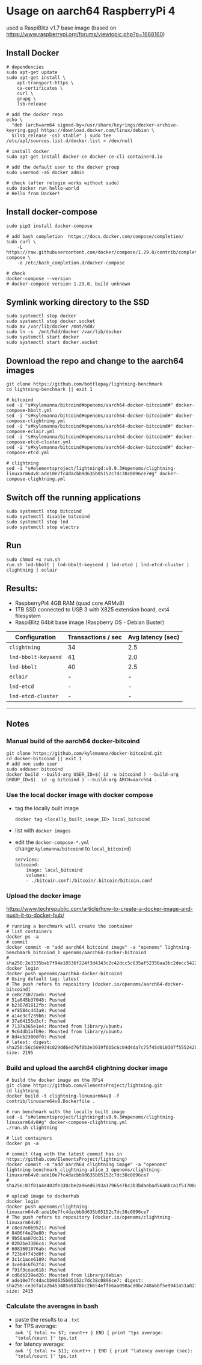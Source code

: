 # Usage on aarch64 RaspberryPi 4 
used a RaspiBlitz v1.7 base image (based on https://www.raspberrypi.org/forums/viewtopic.php?p=1668160)

## Install Docker
```
# dependencies
sudo apt-get update
sudo apt-get install \
    apt-transport-https \
    ca-certificates \
    curl \
    gnupg \
    lsb-release

# add the docker repo
echo \
  "deb [arch=arm64 signed-by=/usr/share/keyrings/docker-archive-keyring.gpg] https://download.docker.com/linux/debian \
  $(lsb_release -cs) stable" | sudo tee /etc/apt/sources.list.d/docker.list > /dev/null

# install docker
sudo apt-get install docker-ce docker-ce-cli containerd.io

# add the default user to the docker group
sudo usermod -aG docker admin

# check (after relogin works without sudo)
sudo docker run hello-world
# Hello from Docker!
```

## Install docker-compose
```
sudo pip3 install docker-compose

# add bash completion  https://docs.docker.com/compose/completion/
sudo curl \
    -L https://raw.githubusercontent.com/docker/compose/1.29.0/contrib/completion/bash/docker-compose \
    -o /etc/bash_completion.d/docker-compose

# check
docker-compose --version
# docker-compose version 1.29.0, build unknown
```

## Symlink working directory to the SSD
```
sudo systemctl stop docker
sudo systemctl stop docker.socket
sudo mv /var/lib/docker /mnt/hdd/
sudo ln -s  /mnt/hdd/docker /var/lib/docker
sudo systemctl start docker
sudo systemctl start docker.socket
```

## Download the repo and change to the aarch64 images
```
git clone https://github.com/bottlepay/lightning-benchmark
cd lightning-benchmark || exit 1

# bitcoind
sed -i "s#kylemanna/bitcoind#openoms/aarch64-docker-bitcoind#" docker-compose-bbolt.yml
sed -i "s#kylemanna/bitcoind#openoms/aarch64-docker-bitcoind#" docker-compose-clightning.yml
sed -i "s#kylemanna/bitcoind#openoms/aarch64-docker-bitcoind#" docker-compose-eclair.yml
sed -i "s#kylemanna/bitcoind#openoms/aarch64-docker-bitcoind#" docker-compose-etcd-cluster.yml
sed -i "s#kylemanna/bitcoind#openoms/aarch64-docker-bitcoind#" docker-compose-etcd.yml

# clightning
sed -i "s#elementsproject/lightningd:v0.9.3#openoms/clightning-linuxarm64v8:ade10e7fc4dacbb9d635b05152c7dc38c0896ce7#g" docker-compose-clightning.yml
```
## Switch off the running applications
```
sudo systemctl stop bitcoind
sudo systemctl disable bitcoind
sudo systemctl stop lnd
sudo systemctl stop electrs
```

## Run
```
sudo chmod +x run.sh
run.sh lnd-bbolt | lnd-bbolt-keysend | lnd-etcd | lnd-etcd-cluster | clightning | eclair
```

## Results:
* RaspberryPi4 4GB RAM (quad core ARMv8)
* 1TB SSD connected to USB 3 with X825 extension board, ext4 filesystem
* RaspiBlitz 64bit base image (Raspberry OS - Debian Buster)

| Configuration | Transactions / sec | Avg latency (sec) |
|--|--|--|
|`clightning`| 34 | 2.5 |
|`lnd-bbolt-keysend`| 41 | 2.0 |
|`lnd-bbolt`| 40 | 2.5 |
|`eclair`| - | - |
|`lnd-etcd`| - | - |
|`lnd-etcd-cluster`| - | - |

---
## Notes
### Manual build of the aarch64 docker-bitcoind
```
git clone https://github.com/kylemanna/docker-bitcoind.git
cd docker-bitcoind || exit 1
# add non sudo user
sudo adduser bitcoind
docker build --build-arg USER_ID=$( id -u bitcoind ) --build-arg GROUP_ID=$(  id -g bitcoind ) --build-arg ARCH=aarch64 .
```

### Use the local docker image with docker compose
* tag the locally built image
    ```
    docker tag <locally_built_image_ID> local_bitcoind
    ```
* list with `docker images`
  
* edit the `docker-compose-*.yml`  
 change `kylemanna/bitcoind` to `local_bitcoind`)
    ```
    services:
    bitcoind:
        image: local_bitcoind
        volumes:
        - ./bitcoin.conf:/bitcoin/.bitcoin/bitcoin.conf
    ```
### Upload the docker image
https://www.techrepublic.com/article/how-to-create-a-docker-image-and-push-it-to-docker-hub/
```
# running a benchmark will create the container
# list containers
docker ps -a
# commit
docker commit -m "add aarch64 bitcoind image" -a "openoms" lightning-benchmark_bitcoind_1 openoms/aarch64-docker-bitcoind
# sha256:2e3335bab7f94e10536f224f3d4343c2c42dcc5c635af52356aa3bc2decc5422
docker login
docker push openoms/aarch64-docker-bitcoind
# Using default tag: latest
# The push refers to repository [docker.io/openoms/aarch64-docker-bitcoind]
# ce8c73072aeb: Pushed 
# 51a645b37048: Pushed 
# b2307d1812fb: Pushed 
# ef8584c443a9: Pushed 
# a14e3cf239b6: Pushed 
# 37a64155d3cf: Pushed 
# 7137a365e1e4: Mounted from library/ubuntu 
# 9c64db1afb9e: Mounted from library/ubuntu 
# 8d4eb2300df0: Pushed 
# latest: digest: sha256:56c50e934c829dd6ed76f0b3e3019f0b5c6c04d4da7c75f45d010307f555242b size: 2195

```
### Build and upload the aarch64 clightning docker image
```
# build the docker image on the RPi4
git clone https://github.com/ElementsProject/lightning.git
cd lightning
docker build -t clightning-linuxarm64v8 -f contrib/linuxarm64v8.Dockerfile .

# run benchmark with the locally built image
sed -i "s#elementsproject/lightningd:v0.9.3#openoms/clightning-linuxarm64v8#g" docker-compose-clightning.yml
./run.sh clightning

# list containers
docker ps -a

# commit (tag with the latest commit has in https://github.com/ElementsProject/lightning)
docker commit -m "add aarch64 clightning image" -a "openoms" lightning-benchmark_clightning-alice_1 openoms/clightning-linuxarm64v8:ade10e7fc4dacbb9d635b05152c7dc38c0896ce7
# sha256:07f81a4e403fe330cbe2a96ed6393a17965e7bc3b3bdaebad56a8bca1f517084

# upload image to dockerhub 
docker login
docker push openoms/clightning-linuxarm64v8:ade10e7fc4dacbb9d635b05152c7dc38c0896ce7
# The push refers to repository [docker.io/openoms/clightning-linuxarm64v8]
# c8ea7e0b9521: Pushed 
# 8406f4e29e80: Pushed 
# 9b58aa07dc31: Pushed 
# 0202be3386c4: Pushed 
# 6081601076ab: Pushed 
# 723b4f743d0f: Pushed 
# 3c1c1ace6109: Pushed 
# 3ce8dc6f62f4: Pushed 
# f91f3ceae618: Pushed 
# cd6db239ed26: Mounted from library/debian 
# ade10e7fc4dacbb9d635b05152c7dc38c0896ce7: digest: sha256:ce36fa1a2b453485a9878bc2b654eff66aa098acd0bc748abbf5e9941a51a827 size: 2415
```

### Calculate the averages in bash
* paste the results to a `.txt`
* for TPS average:  
`awk '{ total += $7; count++ } END { print "tps average: "total/count }' tps.txt`
* for latency average:  
`awk '{ total += $11; count++ } END { print "latency average (sec): "total/count }' tps.txt`